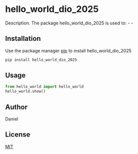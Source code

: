 # hello_world_dio_2025

Description.
The package hello_world_dio_2025 is used to: - -

## Installation

Use the package manager [pip](https://pip.pypa.io/en/stable/) to install hello_world_dio_2025

```bash
pip install hello_world_dio_2025
```

## Usage

```python
from hello_world import hello_world
hello_world.show()
```

## Author

Daniel

## License

[MIT](https://choosealicense.com/licenses/mit/)
